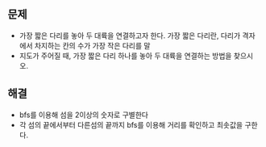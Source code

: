 ## 문제
- 가장 짧은 다리를 놓아 두 대륙을 연결하고자 한다. 가장 짧은 다리란, 다리가 격자에서 차지하는 칸의 수가 가장 작은 다리를 말
- 지도가 주어질 때, 가장 짧은 다리 하나를 놓아 두 대륙을 연결하는 방법을 찾으시오.

## 해결
- bfs를 이용해 섬을 2이상의 숫자로 구별한다
- 각 섬의 끝에서부터 다른섬의 끝까지 bfs를 이용해 거리를 확인하고 최솟값을 구한다.
